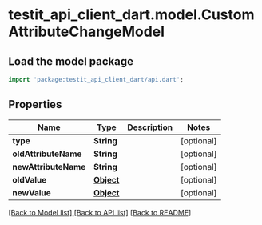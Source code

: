 # testit_api_client_dart.model.CustomAttributeChangeModel

## Load the model package
```dart
import 'package:testit_api_client_dart/api.dart';
```

## Properties
Name | Type | Description | Notes
------------ | ------------- | ------------- | -------------
**type** | **String** |  | [optional] 
**oldAttributeName** | **String** |  | [optional] 
**newAttributeName** | **String** |  | [optional] 
**oldValue** | [**Object**](.md) |  | [optional] 
**newValue** | [**Object**](.md) |  | [optional] 

[[Back to Model list]](../README.md#documentation-for-models) [[Back to API list]](../README.md#documentation-for-api-endpoints) [[Back to README]](../README.md)


